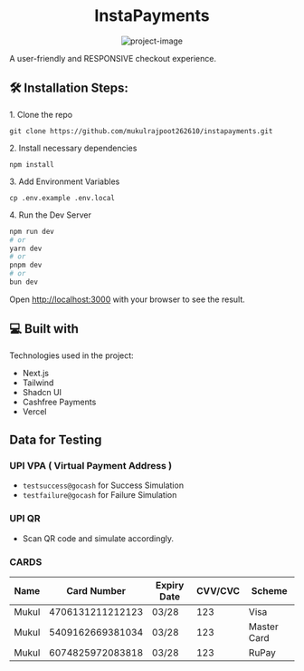 <h1 align="center" id="title">InstaPayments</h1>

<p align="center"><img src="https://socialify.git.ci/mukulrajpoot262610/instapayments/image?description=1&amp;descriptionEditable=A%20user-friendly%2C%20and%20RESPONSIVE%20checkout%20experience.%20&amp;font=Inter&amp;language=1&amp;name=1&amp;owner=1&amp;pattern=Circuit%20Board&amp;theme=Dark" alt="project-image"></p>

<p id="description">A user-friendly and RESPONSIVE checkout experience.</p>

<h2>🛠️ Installation Steps:</h2>

<p>1. Clone the repo</p>

```
git clone https://github.com/mukulrajpoot262610/instapayments.git
```

<p>2. Install necessary dependencies</p>

```
npm install
```

<p>3. Add Environment Variables</p>

```
cp .env.example .env.local
```

<p>4. Run the Dev Server</p>

```bash
npm run dev
# or
yarn dev
# or
pnpm dev
# or
bun dev
```
Open [http://localhost:3000](http://localhost:3000) with your browser to see the result.
  
<h2>💻 Built with</h2>

Technologies used in the project:

*   Next.js
*   Tailwind
*   Shadcn UI
*   Cashfree Payments
*   Vercel

<h2>Data for Testing</h2>

### UPI VPA ( Virtual Payment Address )

- `testsuccess@gocash` for Success Simulation 
- `testfailure@gocash` for Failure Simulation

### UPI QR 

- Scan QR code and simulate accordingly.

### CARDS

| Name        | Card Number       | Expiry Date | CVV/CVC | Scheme      |
| ----------- | ----------------- | ----------- | ------- | ----------- |
| Mukul       | 4706131211212123  | 03/28       | 123     | Visa        |
| Mukul       | 5409162669381034  | 03/28       | 123     | Master Card |
| Mukul       | 6074825972083818  | 03/28       | 123     | RuPay |
